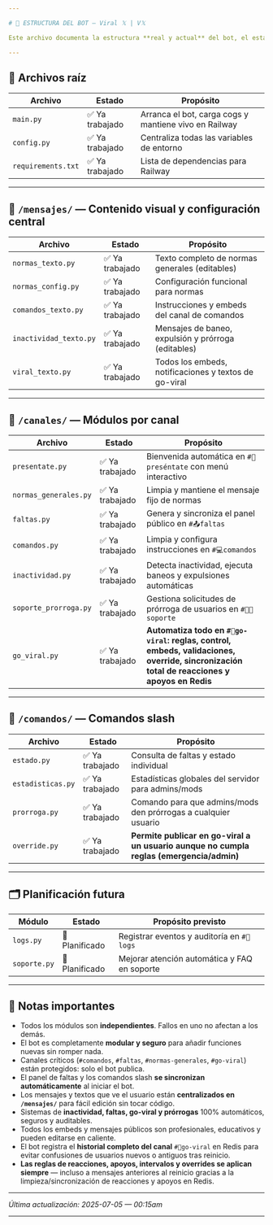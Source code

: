 ```yaml
---

# 📁 ESTRUCTURA DEL BOT — Viral 𝕏 | V𝕏

Este archivo documenta la estructura **real y actual** del bot, el estado de cada módulo y su propósito. Incluye automatización avanzada en go-viral. El diseño es modular, seguro y escalable.

---
```


## 📂 Archivos raíz

| Archivo            | Estado         | Propósito                                             |
| ------------------ | -------------- | ----------------------------------------------------- |
| `main.py`          | ✅ Ya trabajado | Arranca el bot, carga cogs y mantiene vivo en Railway |
| `config.py`        | ✅ Ya trabajado | Centraliza todas las variables de entorno             |
| `requirements.txt` | ✅ Ya trabajado | Lista de dependencias para Railway                    |

---

## 📂 `/mensajes/` — Contenido visual y configuración central

| Archivo                | Estado         | Propósito                                             |
| ---------------------- | -------------- | ----------------------------------------------------- |
| `normas_texto.py`      | ✅ Ya trabajado | Texto completo de normas generales (editables)        |
| `normas_config.py`     | ✅ Ya trabajado | Configuración funcional para normas                   |
| `comandos_texto.py`    | ✅ Ya trabajado | Instrucciones y embeds del canal de comandos          |
| `inactividad_texto.py` | ✅ Ya trabajado | Mensajes de baneo, expulsión y prórroga (editables)   |
| `viral_texto.py`       | ✅ Ya trabajado | Todos los embeds, notificaciones y textos de go-viral |

---

## 📂 `/canales/` — Módulos por canal

| Archivo               | Estado         | Propósito                                                                                                                                   |
| --------------------- | -------------- | ------------------------------------------------------------------------------------------------------------------------------------------- |
| `presentate.py`       | ✅ Ya trabajado | Bienvenida automática en `#👋preséntate` con menú interactivo                                                                               |
| `normas_generales.py` | ✅ Ya trabajado | Limpia y mantiene el mensaje fijo de normas                                                                                                 |
| `faltas.py`           | ✅ Ya trabajado | Genera y sincroniza el panel público en `#📤faltas`                                                                                         |
| `comandos.py`         | ✅ Ya trabajado | Limpia y configura instrucciones en `#💻comandos`                                                                                           |
| `inactividad.py`      | ✅ Ya trabajado | Detecta inactividad, ejecuta baneos y expulsiones automáticas                                                                               |
| `soporte_prorroga.py` | ✅ Ya trabajado | Gestiona solicitudes de prórroga de usuarios en `#👨🔧soporte`                                                                              |
| `go_viral.py`         | ✅ Ya trabajado | **Automatiza todo en `#🧵go-viral`: reglas, control, embeds, validaciones, override, sincronización total de reacciones y apoyos en Redis** |

---

## 📂 `/comandos/` — Comandos slash

| Archivo           | Estado         | Propósito                                                                                |
| ----------------- | -------------- | ---------------------------------------------------------------------------------------- |
| `estado.py`       | ✅ Ya trabajado | Consulta de faltas y estado individual                                                   |
| `estadisticas.py` | ✅ Ya trabajado | Estadísticas globales del servidor para admins/mods                                      |
| `prorroga.py`     | ✅ Ya trabajado | Comando para que admins/mods den prórrogas a cualquier usuario                           |
| `override.py`     | ✅ Ya trabajado | **Permite publicar en go-viral a un usuario aunque no cumpla reglas (emergencia/admin)** |

---

## 🗂️ Planificación futura

| Módulo       | Estado         | Propósito previsto                           |
| ------------ | -------------- | -------------------------------------------- |
| `logs.py`    | 🧠 Planificado | Registrar eventos y auditoría en `#📝logs`   |
| `soporte.py` | 🧠 Planificado | Mejorar atención automática y FAQ en soporte |

---

## 🧠 Notas importantes

* Todos los módulos son **independientes**. Fallos en uno no afectan a los demás.
* El bot es completamente **modular y seguro** para añadir funciones nuevas sin romper nada.
* Canales críticos (`#comandos`, `#faltas`, `#normas-generales`, `#go-viral`) están protegidos: solo el bot publica.
* El panel de faltas y los comandos slash **se sincronizan automáticamente** al iniciar el bot.
* Los mensajes y textos que ve el usuario están **centralizados en `/mensajes/`** para fácil edición sin tocar código.
* Sistemas de **inactividad, faltas, go-viral y prórrogas** 100% automáticos, seguros y auditables.
* Todos los embeds y mensajes públicos son profesionales, educativos y pueden editarse en caliente.
* El bot registra el **historial completo del canal** `#🧵go-viral` en Redis para evitar confusiones de usuarios nuevos o antiguos tras reinicio.
* **Las reglas de reacciones, apoyos, intervalos y overrides se aplican siempre** — incluso a mensajes anteriores al reinicio gracias a la limpieza/sincronización de reacciones y apoyos en Redis.

---

*Última actualización: 2025-07-05  — 00:15am*

---
